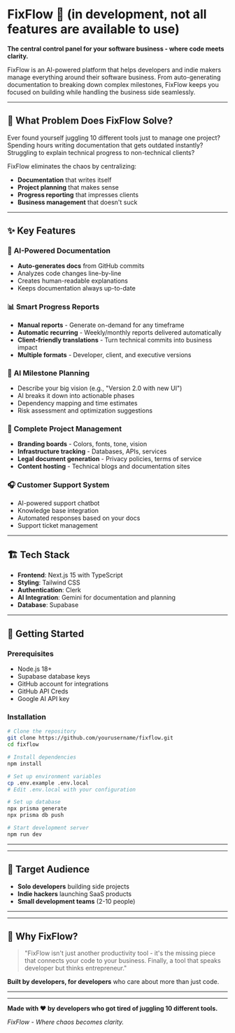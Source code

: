 # FixFlow 🚀 (in development, not all features are available to use)

**The central control panel for your software business - where code meets clarity.**

FixFlow is an AI-powered platform that helps developers and indie makers manage everything around their software business. From auto-generating documentation to breaking down complex milestones, FixFlow keeps you focused on building while handling the business side seamlessly.

---

## 🎯 What Problem Does FixFlow Solve?

Ever found yourself juggling 10 different tools just to manage one project? Spending hours writing documentation that gets outdated instantly? Struggling to explain technical progress to non-technical clients? 

FixFlow eliminates the chaos by centralizing:
- **Documentation** that writes itself
- **Project planning** that makes sense
- **Progress reporting** that impresses clients
- **Business management** that doesn't suck

---

## ✨ Key Features

### 🤖 **AI-Powered Documentation**
- **Auto-generates docs** from GitHub commits
- Analyzes code changes line-by-line
- Creates human-readable explanations
- Keeps documentation always up-to-date

### 📊 **Smart Progress Reports**
- **Manual reports** - Generate on-demand for any timeframe
- **Automatic recurring** - Weekly/monthly reports delivered automatically
- **Client-friendly translations** - Turn technical commits into business impact
- **Multiple formats** - Developer, client, and executive versions

### 🎯 **AI Milestone Planning**
- Describe your big vision (e.g., "Version 2.0 with new UI")
- AI breaks it down into actionable phases
- Dependency mapping and time estimates
- Risk assessment and optimization suggestions

### 🎨 **Complete Project Management**
- **Branding boards** - Colors, fonts, tone, vision
- **Infrastructure tracking** - Databases, APIs, services
- **Legal document generation** - Privacy policies, terms of service
- **Content hosting** - Technical blogs and documentation sites

### 🎧 **Customer Support System**
- AI-powered support chatbot
- Knowledge base integration
- Automated responses based on your docs
- Support ticket management

---

## 🏗️ Tech Stack

- **Frontend**: Next.js 15 with TypeScript
- **Styling**: Tailwind CSS
- **Authentication**: Clerk
- **AI Integration**: Gemini for documentation and planning
- **Database**: Supabase
---

## 🚀 Getting Started

### Prerequisites
- Node.js 18+
- Supabase database keys
- GitHub account for integrations
- GitHub API Creds
- Google AI API key

### Installation

```bash
# Clone the repository
git clone https://github.com/yourusername/fixflow.git
cd fixflow

# Install dependencies
npm install

# Set up environment variables
cp .env.example .env.local
# Edit .env.local with your configuration

# Set up database
npx prisma generate
npx prisma db push

# Start development server
npm run dev
```

--- 

<!--
## 🛣️ Roadmap

### Phase 1 (MVP) ✅
- [ ] GitHub integration
- [ ] Basic AI documentation
- [x] Project management dashboard
- [x] User authentication

### Phase 2 (Current) 🔄
- [ ] AI milestone planning
- [ ] Advanced report generation
- [ ] Customer support system
- [ ] Legal document generation

### Phase 3 (Future) 📋
- [ ] Mobile app
- [ ] Advanced integrations (Vercel, Supabase)
- [ ] Team collaboration features
- [ ] Analytics and insights
-->
---

## 🎯 Target Audience

- **Solo developers** building side projects
- **Indie hackers** launching SaaS products
- **Small development teams** (2-10 people)
---

<!--
## 🔗 Links

- **Website**: [fixflow.dev](https://fixflow.dev) (Coming Soon)
- **Documentation**: [docs.fixflow.dev](https://docs.fixflow.dev) (Coming Soon)
- **Twitter**: [@FixFlowApp](https://twitter.com/FixFlowApp) (Coming Soon)
- **Discord**: [Join our community](https://discord.gg/fixflow) (Coming Soon)
-->
---

## 🌟 Why FixFlow?

> "FixFlow isn't just another productivity tool - it's the missing piece that connects your code to your business. Finally, a tool that speaks developer but thinks entrepreneur."

**Built by developers, for developers** who care about more than just code.

---
<!--
## 📞 Support

- **Email**: support@fixflow.dev
- **GitHub Issues**: [Report bugs or request features](https://github.com/yourusername/fixflow/issues)
- **Discord**: [Join our community](https://discord.gg/fixflow)
-->

---

**Made with ❤️ by developers who got tired of juggling 10 different tools.**

*FixFlow - Where chaos becomes clarity.*
